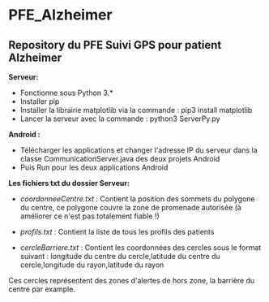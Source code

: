 # PFE_Alzheimer
## Repository du PFE Suivi GPS pour patient Alzheimer


**Serveur:**
- Fonctionne sous Python 3.\*
- Installer pip
- Installer la librairie matplotlib via la commande : pip3 install matplotlib
- Lancer la serveur avec la commande : python3 ServerPy.py


**Android :**
- Télécharger les applications et changer l'adresse IP du serveur dans la classe CommunicationServer.java des deux projets Android
- Puis Run pour les deux applications Android


**Les fichiers txt du dossier Serveur:**
- *coordonneeCentre.txt* : 
Contient la position des sommets du polygone du centre, ce polygone couvre la zone de promenade autorisée (à améliorer ce n'est pas totalement fiable !)

- *profils.txt* : 
Contient la liste de tous les profils des patients

- *cercleBarriere.txt* : 
Contient les coordonnées des cercles sous le format suivant : 
longitude du centre du cercle,latitude du centre du cercle,longitude du rayon,latitude du rayon

Ces cercles représentent des zones d'alertes de hors zone, la barrière du centre par example.
